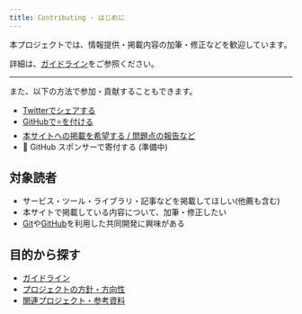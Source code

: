 ```yaml
---
title: Contributing - はじめに
---
```


本プロジェクトでは、情報提供・掲載内容の加筆・修正などを歓迎しています。

詳細は、[ガイドライン](./guideline)をご参照ください。

---

また、以下の方法で参加・貢献することもできます。

- [Twitterでシェアする](https://twitter.com/intent/tweet?hashtags=AtCoder%2CAtCoderClans&url=https%3A%2F%2Fkato-hiro.github.io%2FAtCoderClans%2F&text=【非公式】AtCoderがもっと楽しくなるリンク集です。有志による非公式サービス・ツール・ライブラリ・記事などをまとめています。)
- [GitHubで:star:を付ける](https://github.com/KATO-Hiro/AtCoderClans/stargazers)
- [本サイトへの掲載を希望する / 問題点の報告など](https://github.com/KATO-Hiro/AtCoderClans/issues)
- :construction: GitHub スポンサーで寄付する (準備中)

## 対象読者

- サービス・ツール・ライブラリ・記事などを掲載してほしい(他薦も含む)
- 本サイトで掲載している内容について、加筆・修正したい
- [Git](https://git-scm.com/)や[GitHub](https://github.com)を利用した共同開発に興味がある

## 目的から探す

- [ガイドライン](./guideline)
- [プロジェクトの方針・方向性](./design)
- [関連プロジェクト・参考資料](./references)
